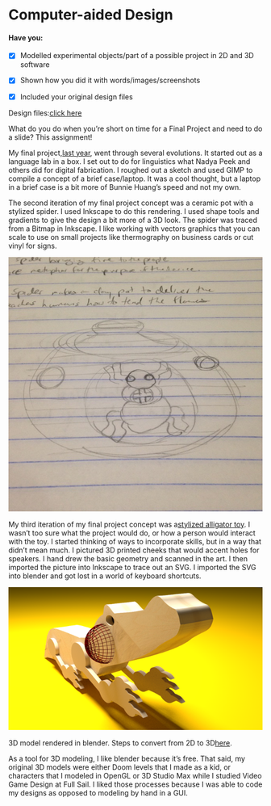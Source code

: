 # Computer-aided Design

#### Have you:

* [x] Modelled experimental objects/part of a possible project in 2D and 3D software

* [x] Shown how you did it with words/images/screenshots

* [x] Included your original design files

Design files:[click here](http://archive.fabacademy.org/archives/2017/fablabwgtn/students/457/uploads/tamahka.zip)

What do you do when you’re short on time for a Final Project and need to do a slide? This assignment!

My final project,[last year](http://archive.fabacademy.org/archives/2017/fablabwgtn/students/457/old-site/index33293329.html?page_id=31#assignment), went through several evolutions. It started out as a language lab in a box. I set out to do for linguistics what Nadya Peek and others did for digital fabrication. I roughed out a sketch and used GIMP to compile a concept of a brief case/laptop. It was a cool thought, but a laptop in a brief case is a bit more of Bunnie Huang’s speed and not my own.

The second iteration of my final project concept was a ceramic pot with a stylized spider. I used Inkscape to do this rendering. I used shape tools and gradients to give the design a bit more of a 3D look. The spider was traced from a Bitmap in Inkscape. I like working with vectors graphics that you can scale to use on small projects like thermography on business cards or cut vinyl for signs.

![](/assets/IMG_3590.JPG)

My third iteration of my final project concept was a[stylized alligator toy](http://fabacademy.org/archives/2015/na/students/pierite.jean-luc/presentation.png). I wasn’t too sure what the project would do, or how a person would interact with the toy. I started thinking of ways to incorporate skills, but in a way that didn’t mean much. I pictured 3D printed cheeks that would accent holes for speakers. I hand drew the basic geometry and scanned in the art. I then imported the picture into Inkscape to trace out an SVG. I imported the SVG into blender and got lost in a world of keyboard shortcuts.

![](/assets/untitled.png)

3D model rendered in blender. Steps to convert from 2D to 3D[here](http://archive.fabacademy.org/archives/2017/fablabwgtn/students/457/old-site/index07430743.html?page_id=69#assignment).

As a tool for 3D modeling, I like blender because it’s free. That said, my original 3D models were either Doom levels that I made as a kid, or characters that I modeled in OpenGL or 3D Studio Max while I studied Video Game Design at Full Sail. I liked those processes because I was able to code my designs as opposed to modeling by hand in a GUI.

